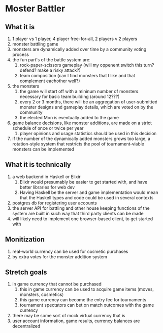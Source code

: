 # Moster Battler

## What it is
1. 1 player vs 1 player, 4 player free-for-all, 2 players v 2 players
2. monster battling game
3. monsters are dynamically added over time by a community voting process
4. the fun part's of the battle system are:
    1. rock-paper-scissors gameplay (will my oppenent switch this turn? defend? make a risky attack?)
    2. team composition (can I find monsters that I like and that complement eachother well?)
5. the monsters
    1. the game will start off with a mininum number of monsters necessary for basic team building (around 12???)
    2. every 2 or 3 months, there will be an aggregation of user-submitted monster designs and gameplay details, which are voted on by the community
    3. the elected Mon is eventually added to the game
6. game balance decisions, like monster additions, are made on a strict schedule of once or twice per year
    1. player opinions and usage statistics should be used in this decision
7. if the number of the dynamically added monsters grows too large, a rotation-style system that restricts the pool of tournament-viable monsters can be implemented

## What it is technically
1. a web backend in Haskell or Elixir
    1. Elixir would presumably be easier to get started with, and have better libraries for web dev
    2. Having Haskell be the server and game implementation would mean that the Haskell types and code could be used in several contexts
2. postgres db for registering user accounts
3. the server API for battling and other house keeping functions of the system are built in such way that third party clients can be made
4. will likely need to implement one browser-based client, to get started with

## Monitization
1. real-world currency can be used for cosmetic purchases
2. by extra votes for the monster addition system

## Stretch goals
1. in game currency that cannot be purchased
    1. this in game currency can be used to acquire game items (moves, monsters, cosmetics)
    2. this game currency can become the entry fee for tournaments
    3. tournament spectators can bet on match outcomes with the game currency
2. there may be some sort of mock virtual currency that is 
3. user account information, game results, currency balances are decentralized
